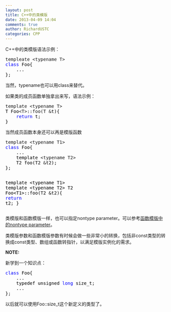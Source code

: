 ```yaml
---
layout: post
title: C++中的类模版
date: 2013-04-09 14:04
comments: true
author: RichardUSTC
categories: CPP
---
```

<p>C++中的类模版语法示例：</p>
<div class="cnblogs_code">
<pre>templeate &lt;typename T&gt;
<span style="color: #0000ff;">class</span><span style="color: #000000;"> Foo{
    ...
};</span></pre>
</div>
<p>当然，typename也可以用class来替代。</p>
<p>如果类的成员函数单独拿出来写，语法示例：</p>
<div class="cnblogs_code">
<pre>template &lt;typename T&gt;<span style="color: #000000;">
T Foo</span>&lt;T&gt;::foo(T &amp;<span style="color: #000000;">t){
    </span><span style="color: #0000ff;">return</span><span style="color: #000000;"> t;
}</span></pre>
</div>
<p>当然成员函数本身还可以再是模版函数</p>
<div class="cnblogs_code">
<pre>template &lt;typename T1&gt;
<span style="color: #0000ff;">class</span><span style="color: #000000;"> Foo{
    ...
    template </span>&lt;typename T2&gt;<span style="color: #000000;">
    T2 foo(T2 </span>&amp;<span style="color: #000000;">t2);
};

template </span>&lt;typename T1&gt;<span style="color: #000000;">
    template </span>&lt;typename T2&gt;<span style="color: #000000;">
T2 Foo</span>&lt;T1&gt;::foo(T2 &amp;<span style="color: #000000;">t2){
    </span><span style="color: #0000ff;">return</span><span style="color: #000000;"> t2;
}</span></pre>
</div>
<p>类模版和函数模版一样，也可以指定nontype parameter。可以参考<a href="http://www.cnblogs.com/richardustc/archive/2013/03/30/2991072.html" target="_blank">函数模版中的nontype parameter</a>。</p>
<p>类模版参数和函数模版参数有时候会做一些非常小的转换，包括非const类型的转换成const类型、数组或函数转指针，以满足模版实例化的需求。</p>
<p><strong>NOTE:</strong></p>
<p>新学到一个知识点：</p>
<div class="cnblogs_code">
<pre><span style="color: #0000ff;">class</span><span style="color: #000000;"> Foo{
    ...
    typedef unsigned </span><span style="color: #0000ff;">long</span><span style="color: #000000;"> size_t;
    ...
};</span></pre>
</div>
<p>以后就可以使用Foo::size_t这个新定义的类型了。</p>